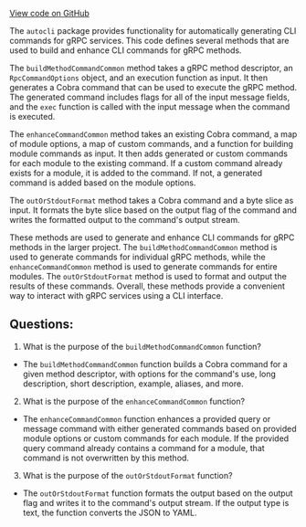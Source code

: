 [View code on GitHub](https://github.com/cosmos/cosmos-sdk.git/client/v2/autocli/common.go)

The `autocli` package provides functionality for automatically generating CLI commands for gRPC services. This code defines several methods that are used to build and enhance CLI commands for gRPC methods.

The `buildMethodCommandCommon` method takes a gRPC method descriptor, an `RpcCommandOptions` object, and an execution function as input. It then generates a Cobra command that can be used to execute the gRPC method. The generated command includes flags for all of the input message fields, and the `exec` function is called with the input message when the command is executed.

The `enhanceCommandCommon` method takes an existing Cobra command, a map of module options, a map of custom commands, and a function for building module commands as input. It then adds generated or custom commands for each module to the existing command. If a custom command already exists for a module, it is added to the command. If not, a generated command is added based on the module options.

The `outOrStdoutFormat` method takes a Cobra command and a byte slice as input. It formats the byte slice based on the output flag of the command and writes the formatted output to the command's output stream.

These methods are used to generate and enhance CLI commands for gRPC methods in the larger project. The `buildMethodCommandCommon` method is used to generate commands for individual gRPC methods, while the `enhanceCommandCommon` method is used to generate commands for entire modules. The `outOrStdoutFormat` method is used to format and output the results of these commands. Overall, these methods provide a convenient way to interact with gRPC services using a CLI interface.
## Questions: 
 1. What is the purpose of the `buildMethodCommandCommon` function?
- The `buildMethodCommandCommon` function builds a Cobra command for a given method descriptor, with options for the command's use, long description, short description, example, aliases, and more.

2. What is the purpose of the `enhanceCommandCommon` function?
- The `enhanceCommandCommon` function enhances a provided query or message command with either generated commands based on provided module options or custom commands for each module. If the provided query command already contains a command for a module, that command is not overwritten by this method.

3. What is the purpose of the `outOrStdoutFormat` function?
- The `outOrStdoutFormat` function formats the output based on the output flag and writes it to the command's output stream. If the output type is text, the function converts the JSON to YAML.